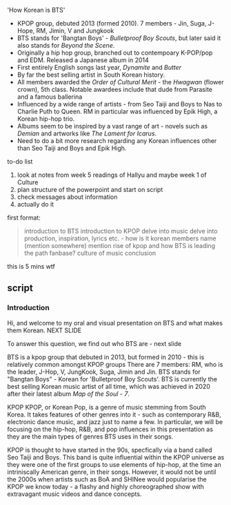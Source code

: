 'How Korean is BTS'
- KPOP group, debuted 2013 (formed 2010). 7 members - Jin, Suga, J-Hope, RM, Jimin, V and Jungkook 
- BTS stands for 'Bangtan Boys' - <i>Bulletproof Boy Scouts</i>, but later said it also stands for *Beyond the Scene*. 
- Originally a hip hop group, branched out to contempoary K-POP/pop and EDM. Released a Japanese album in 2014 
- First entirely English songs last year, <i>Dynamite</i> and <i>Butter</i> 
- By far the best selling artist in South Korean history.  
- All members awarded the *Order of Cultural Merit* - the *Hwagwan* (flower crown), 5th class. Notable awardees include that dude from Parasite and a famous ballerina 
- Influenced by a wide range of artists - from Seo Taiji and Boys to Nas to Charlie Puth to Queen. RM in particular was influenced by Epik High, a Korean hip-hop trio. 
- Albums seem to be inspired by a vast range of art - novels such as *Demian* and artworks like *The Lament for Icarus*.  
- Need to do a bit more research regarding any Korean influences other than Seo Taiji and Boys and Epik High. 


to-do list
1. look at notes from week 5 readings of Hallyu and maybe week 1 of Culture 
2. plan structure of the powerpoint and start on script 
3. check messages about information 
4. actually do it 


first format:
> introduction to BTS
> introduction to KPOP 
> delve into music
> delve into production, inspiration, lyrics etc. - how is it korean
> members name (mention somewhere) 
> mention rise of kpop and how BTS is leading the path 
> fanbase? 
> culture of music 
> conclusion

this is 5 mins wtf 

<h2>script</h2> 

<h3>Introduction</h3> 

Hi, and welcome to my oral and visual presentation on BTS and what makes them Korean. NEXT SLIDE

To answer this question, we find out who BTS are - next slide 

BTS is a kpop group that debuted in 2013, but formed in 2010 - this is relatively common amongst KPOP groups
There are 7 members: RM, who is the leader, J-Hop, V, JungKook, Suga, Jimin and Jin. 
BTS stands for "Bangtan Boys" - Korean for 'Bulletproof Boy Scouts'. 
BTS is currently the best selling Korean music artist of all time, which was achieved in 2020 after their latest album *Map of the Soul - 7*. 


KPOP
KPOP, or Korean Pop, is a genre of music stemming from South Korea. It takes features of other genres into it - such as contemporary R&B, electronic dance music, and jazz just to name a few. In particular, we will be focusing on the hip-hop, R&B, and pop influences in this presentation as they are the main types of genres BTS uses in their songs. 

KPOP is thought to have started in the 90s, specfically via a band called Seo Taiji and Boys. This band is quite influential within the KPOP universe as they were one of the first groups to use elements of hip-hop, at the time an intriniscally American genre, in their songs. However, it would not be until the 2000s when artists such as BoA and SHINee would popularise the KPOP we know today - a flashy and highly choreographed show with extravagant music videos and dance concepts. 




